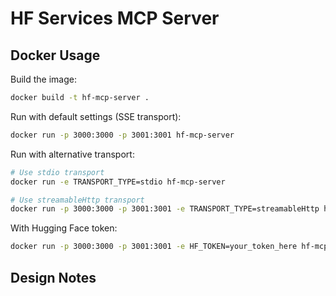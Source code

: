 # HF Services MCP Server

## Docker Usage

Build the image:
```bash
docker build -t hf-mcp-server .
```

Run with default settings (SSE transport):
```bash
docker run -p 3000:3000 -p 3001:3001 hf-mcp-server
```

Run with alternative transport:
```bash
# Use stdio transport
docker run -e TRANSPORT_TYPE=stdio hf-mcp-server

# Use streamableHttp transport
docker run -p 3000:3000 -p 3001:3001 -e TRANSPORT_TYPE=streamableHttp hf-mcp-server
```

With Hugging Face token:
```bash
docker run -p 3000:3000 -p 3001:3001 -e HF_TOKEN=your_token_here hf-mcp-server
```

## Design Notes

